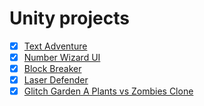 # Unity projects
- [x] [Text Adventure](Text%20Adventure/)
- [x] [Number Wizard UI](NumberWizardUI/)
- [x] [Block Breaker](Block%20Breaker/)
- [x] [Laser Defender](Laser%20Defender/)
- [x] [Glitch Garden A Plants vs Zombies Clone](Glitch%20Garden%20A%20Plants%20vs%20Zombies%20Clone/)
